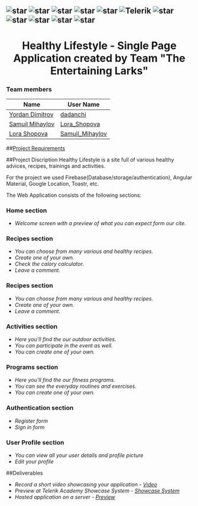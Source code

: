 ## ![star](https://github.com/martinboykov/Telerik_Academy/blob/master/images/star23.jpg)  ![star](https://github.com/martinboykov/Telerik_Academy/blob/master/images/star23.jpg)  ![star](https://github.com/martinboykov/Telerik_Academy/blob/master/images/star23.jpg)  ![star](https://github.com/martinboykov/Telerik_Academy/blob/master/images/star23.jpg)  ![star](https://github.com/martinboykov/Telerik_Academy/blob/master/images/star23.jpg)   ![Telerik](https://github.com/martinboykov/Telerik_Academy/blob/master/images/telerik-academy-logo.jpg)   ![star](https://github.com/martinboykov/Telerik_Academy/blob/master/images/star23.jpg)  ![star](https://github.com/martinboykov/Telerik_Academy/blob/master/images/star23.jpg)  ![star](https://github.com/martinboykov/Telerik_Academy/blob/master/images/star23.jpg)  ![star](https://github.com/martinboykov/Telerik_Academy/blob/master/images/star23.jpg)  ![star](https://github.com/martinboykov/Telerik_Academy/blob/master/images/star23.jpg)

<h1 align="center">Healthy Lifestyle - Single Page Application created by Team "The Entertaining Larks"</h1>

<h3> Team members</h3>


| Name                                     | User Name                                                          |
| ------------------------------------------- | ------------------------------------------------------------------ |
| [Yordan Dimitrov](https://github.com/dadanchi) | [dadanchi](http://telerikacademy.com/Users/dadanchihttp://telerikacademy.com/Users/dadanchi)                                             | 
| [Samuil Mihaylov](https://github.com/samuilmihaylov) | [Lora_Shopova](http://telerikacademy.com/Users/Lora_Shopova)                                             | 
| [Lora Shopova ](https://github.com/lorashopova) | [Samuil_Mihaylov](http://telerikacademy.com/Users/Samuil_Mihaylov)                                             | 

##<a href="https://github.com/TelerikAcademy/Angular/blob/master/Course%20project/README.md">Project Requirements</a>  

##Project Discription
Healthy Lifestyle is a site full of various healthy advices, recipes, trainings and activities.

For the project we used Firebase(Database/storage/authentication), Angular Material, Google Location, Toastr, etc.

The Web Application consists of the following sections:

### Home section 
 - *Welcome screen with a preview of what you can expect form our cite.* 
  
### Recipes section 
 - *You can choose from many various and healthy recipes.*
 - *Create one of your own.*
 - *Check the calory calculator.*
 - *Leave a comment.*

 ### Recipes section 
 - *You can choose from many various and healthy recipes.*
 - *Create one of your own.*
 - *Leave a comment.*

### Activities section
 - *Here you'll find the our outdoor activities.*
 - *You can participate in the event as well.*
 - *You can create one of your own.*

### Programs section
 - *Here you'll find the our fitness programs.*
 - *You can see the everyday routines and exercises.*
 - *You can create one of your own.*

### Authentication section
 - *Register form*
 - *Sign in form*

### User Profile section 
 - *You can view all your user details and profile picture*
 - *Edit your profile*

##Deliverables
 - *Record a short video showcasing your application - <a href="https://www.youtube.com/watch?v=A830VF6dwhs&feature=youtu.be">Video</a>*
 - *Preview at Telerik Academy Showcase System - <a href="http://best.telerikacademy.com/projects/618/Library">Showcase System</a>*
 - *Hosted application on a server  - <a href="https://library-94284.firebaseapp.com/#/home">Preview</a>*

